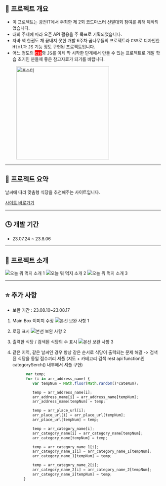 ## :ledger: 프로젝트 개요
<ul>
   <li>이 프로젝트는 광전IT에서 주최한 제 2회 코드마스터 선발대회 참여를 위해 제작되었습니다.</li>
   <li>대회 주제에 따라 오픈 API 활용을 주 목표로 기획되었습니다.</li> 
   <li>자바 책 한권도 채 끝내지 못한 개발 6주차 꿈나무들의 프로젝트라 <kbd>CSS</kbd>로 디자인한 <kbd>Html</kbd>과 <kbd>JS</kbd> 기능 정도 구현된 프로젝트입니다.</li>
   <li>어느 정도의 <span style="background-color:red; color:white;">css</span>와 <kbd>JS</kbd>를 이제 막 시작한 단계에서 만들 수 있는 프로젝트로 개발 학습 초기인 분들께 좋은 참고자료가 되기를 바랍니다.</li>
</ul>   
&emsp;&emsp;<kbd style="width:300px; border: 1px solid ligthgray;">
   <img style="width:300px;" alt="포스터" src="https://github.com/KSJ0314/What_to_eat_today/assets/132119447/07d32d4e-7a6b-49be-8763-4f1c753155c7">
</kbd>


---

## :blue_book: 프로젝트 요약
날씨에 따라 맞춤형 식당을 추천해주는 사이트입니다.

[사이트 바로가기](https://cmkj0314.neocities.org/)

---

## :clock3: 개발 기간
* 23.07.24 ~ 23.8.06

---

## :orange_book: 프로젝트 소개

![오늘 뭐 먹지 소개 1](https://github.com/KSJ0314/codemasickdang/assets/132119447/97d1cd33-f624-416e-b039-25c3aaba6018)
![오늘 뭐 먹지 소개 2](https://github.com/KSJ0314/codemasickdang/assets/132119447/5e3f0299-12ba-4b79-9473-5d80d5d259a6)
![오늘 뭐 먹지 소개 3](https://github.com/KSJ0314/codemasickdang/assets/132119447/bcac43fc-80aa-48de-ba24-54c143d369a2)

---

## :star: 추가 사항

* 보완 기간 : 23.08.10~23.08.17

1. Main Box 이미지 수정
![본선 보완 사항 1](https://github.com/KSJ0314/codemasickdang/assets/132119447/581c6c75-758e-41e6-9c3d-1bcad83c0d86)

2. 로딩 표시
![본선 보완 사항 2](https://github.com/KSJ0314/codemasickdang/assets/132119447/31da93c2-a542-4631-a5fb-b5c95f0ccc7d)

3. 출력한 식당 / 검색된 식당의 수 표시
![본선 보완 사항 3](https://github.com/KSJ0314/codemasickdang/assets/132119447/32db7263-6c04-4a76-bcb6-91e1f9dd4f03)

4. 같은 지역, 같은 날씨인 경우 항상 같은 순서로 식당이 출력되는 문제 해결
   -> 검색된 식당을 동일 점수끼리 셔플
      (지도 + 카테고리 검색 rest api function인 categorySerch() 내부에서 셔플 구현)
   
   ```JavaScript
         var temp;
         for (i in arr_address_name) {
            var tempNum = Math.floor(Math.random()*cateNum);

            temp = arr_address_name[i];
            arr_address_name[i] = arr_address_name[tempNum];
            arr_address_name[tempNum] = temp;

            temp = arr_place_url[i];
            arr_place_url[i] = arr_place_url[tempNum];
            arr_place_url[tempNum] = temp;

            temp = arr_category_name[i];
            arr_category_name[i] = arr_category_name[tempNum];
            arr_category_name[tempNum] = temp;

            temp = arr_category_name_1[i];
            arr_category_name_1[i] = arr_category_name_1[tempNum];
            arr_category_name_1[tempNum] = temp;

            temp = arr_category_name_2[i];
            arr_category_name_2[i] = arr_category_name_2[tempNum];
            arr_category_name_2[tempNum] = temp;
        }
   ```
